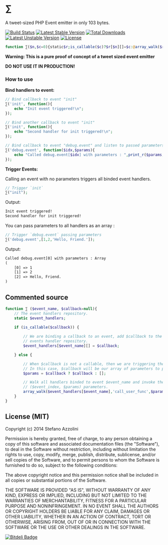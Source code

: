 # ∑

A tweet-sized PHP Event emitter in only 103 bytes.

[![Build Status](https://scrutinizer-ci.com/g/lastguest/ev/badges/build.png?b=master)](https://scrutinizer-ci.com/g/lastguest/ev/build-status/master) [![Latest Stable Version](https://poser.pugx.org/lastguest/ev/v/stable.svg)](https://packagist.org/packages/lastguest/ev) [![Total Downloads](https://poser.pugx.org/lastguest/ev/downloads.svg)](https://packagist.org/packages/lastguest/ev) [![Latest Unstable Version](https://poser.pugx.org/lastguest/ev/v/unstable.svg)](https://packagist.org/packages/lastguest/ev) [![License](https://poser.pugx.org/lastguest/ev/license.svg)](https://packagist.org/packages/lastguest/ev)

```php
function ∑($n,$c=0){static$r;is_callable($c)?$r[$n][]=$c:@array_walk($r[$n],'call_user_func',$c?:[]);}
```

**Warning: This is a pure proof of concept of a tweet sized event emitter**

**DO NOT USE IT IN PRODUCTION!**


### How to use

**Bind handlers to event:** 

```php
// Bind callback to event "init"
∑('init', function(){
    echo "Init event triggered!\n";
});

// Bind another callback to event "init"
∑('init', function(){
    echo "Second handler for init triggered!\n";
});

// Bind callback to event "debug.event" and listen to passed parameters
∑('debug.event', function($idx,$params){
    echo "Called debug.event[$idx] with parameters : ",print_r($params,true),"\n";
});
```

**Trigger Events:**
	
Calling an event with no parameters triggers all binded event handlers.
	
```php
// Trigger `init`
∑("init");
```

Output:

```html
Init event triggered!
Second handler for init triggered!
```

You can pass parameters to all handlers as an array :

```php
// Trigger `debug.event` passing parameters
∑('debug.event',[1,2,'Hello, Friend.']);
```

Output:

```html
Called debug.event[0] with parameters : Array
(
    [0] => 1
    [1] => 2
    [2] => Hello, Friend.
)
```

## Commented source

```php
function ∑ ($event_name, $callback=null){
    // The event handlers repository.
    static $event_handlers;
 
    if (is_callable($callback)) {

        // We are binding a callback to an event, add $callback to the
        // events handler repository.
        $event_handlers[$event_name][] = $callback;

    } else {

        // When $callback is not a callable, then we are triggering the event.
        // In this case, $callback will be our array of parameters to pass to event handlers 
        $params = $callback ? $callback : [];

        // Walk all handlers binded to event $event_name and invoke them with the
        // ($event_index, $params) parameters.
        array_walk($event_handlers[$event_name],'call_user_func',$params);
    }
} 
```


## License (MIT)

Copyright (c) 2014 Stefano Azzolini

Permission is hereby granted, free of charge, to any person
obtaining a copy of this software and associated documentation
files (the "Software"), to deal in the Software without
restriction, including without limitation the rights to use,
copy, modify, merge, publish, distribute, sublicense, and/or sell
copies of the Software, and to permit persons to whom the
Software is furnished to do so, subject to the following
conditions:

The above copyright notice and this permission notice shall be
included in all copies or substantial portions of the Software.

THE SOFTWARE IS PROVIDED "AS IS", WITHOUT WARRANTY OF ANY KIND,
EXPRESS OR IMPLIED, INCLUDING BUT NOT LIMITED TO THE WARRANTIES
OF MERCHANTABILITY, FITNESS FOR A PARTICULAR PURPOSE AND
NONINFRINGEMENT. IN NO EVENT SHALL THE AUTHORS OR COPYRIGHT
HOLDERS BE LIABLE FOR ANY CLAIM, DAMAGES OR OTHER LIABILITY,
WHETHER IN AN ACTION OF CONTRACT, TORT OR OTHERWISE, ARISING
FROM, OUT OF OR IN CONNECTION WITH THE SOFTWARE OR THE USE OR
OTHER DEALINGS IN THE SOFTWARE.


[![Bitdeli Badge](https://d2weczhvl823v0.cloudfront.net/lastguest/ev/trend.png)](https://bitdeli.com/free "Bitdeli Badge")


